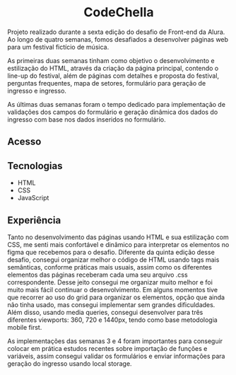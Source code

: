 <h1 align="center"> CodeChella </h1>

Projeto realizado durante a sexta edição do desafio de Front-end da Alura. Ao longo de quatro semanas, fomos desafiados a desenvolver páginas web para um festival fictício de música. 

As primeiras duas semanas tinham como objetivo o desenvolvimento e estilização do HTML, através da criação da página principal, contendo o line-up do festival, além de páginas com detalhes e proposta do festival, perguntas frequentes, mapa de setores, formulário para geração de ingresso e ingresso.

As últimas duas semanas foram o tempo dedicado para implementação de validações dos campos do formulário e geração dinâmica dos dados do ingresso com base nos dados inseridos no formulário. 



## Acesso



## Tecnologias

- HTML
- CSS
- JavaScript

## Experiência

Tanto no desenvolvimento das páginas usando HTML e sua estilização com CSS, me senti mais confortável e dinâmico para interpretar os elementos no figma que recebemos para o desafio. Diferente da quinta edição desse desafio, consegui organizar melhor o código de HTML usando tags mais semânticas, conforme práticas mais usuais, assim como os diferentes elementos das páginas receberam cada uma seu arquivo .css correspondente. Desse jeito consegui me organizar muito melhor e foi muito mais fácil continuar o desenvolvimento. Em alguns momentos tive que recorrer ao uso do grid para organizar os elementos, opção que ainda não tinha usado, mas consegui implementar sem grandes dificuldades. Além disso, usando media queries, consegui desenvolver para três diferentes viewports: 360, 720 e 1440px, tendo como base metodologia mobile first.

As implementações das semanas 3 e 4 foram importantes para conseguir colocar em prática estudos recentes sobre importação de funções e variáveis, assim consegui validar os formulários e enviar informações para geração do ingresso usando local storage.


